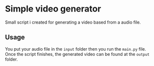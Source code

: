 # Simple video generator

Small script i created for generating a video based from a audio file.

## Usage

You put your audio file in the `input` folder then you run the `main.py` file.
Once the script finishes, the generated video can be found at the `output` folder.
